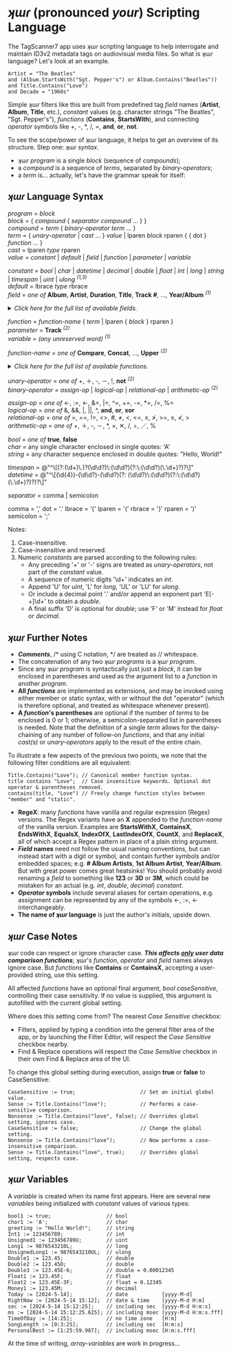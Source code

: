 ﻿# _ʞɯɾ_ (pronounced _your_) Scripting Language  
  
The TagScanner7 app uses _ʞɯɾ_ scripting language to help interrogate and maintain ID3v2 metadata tags on audiovisual media files. So what is _ʞɯɾ_ language? Let's look at an example.  
  
    Artist = "The Beatles"  
    and (Album.StartsWith("Sgt. Pepper's") or Album.Contains("Beatles"))  
    and Title.Contains("Love")  
    and Decade = "1960s"  
  
Simple _ʞɯɾ_ filters like this are built from predefined tag _field_ names (**Artist**, **Album**, **Title**, etc.), _constant_ values (e.g. character strings "The Beatles", "Sgt. Pepper's"), _functions_ (**Contains**, **StartsWith**), and connecting _operator_ symbols like +, -, *, /, =, **and**, **or**, **not**.  
  
To see the scope/power of _ʞɯɾ_ language, it helps to get an overview of its structure. Step one: _ʞɯɾ_ _syntax_.  
  
- _ʞɯɾ_ _program_ is a single _block_ (sequence of _compounds_);  
- a _compound_ is a sequence of _terms_, separated by _binary-operators_;  
- a _term_ is... actually, let's have the grammar speak for itself:  
  
## _ʞɯɾ_ Language Syntax  
  
_program_ = _block_  
_block_ = \{ _compound_ \{ _separator_ _compound_ ... \} \}  
_compound_ = _term_ \{ _binary-operator_ _term_ ... \}  
_term_ = \{ _unary-operator_ | _cast_ ... \} _value_ | lparen _block_ rparen \{ \{ dot \} _function_ ... \}  
_cast_ = lparen _type_ rparen  
_value_ = _constant_ | _default_ | _field_ | _function_ | _parameter_ | _variable_  
  
_constant_ = _bool_ | _char_ | _datetime_ | _decimal_ | _double_ | _float_ | _int_ | _long_ | _string_ | _timespan_ | _uint_ | _ulong_ <sup>_(1,3)_</sup>  
_default_ = lbrace _type_ rbrace  
_field_ = _one of_ **Album**, **Artist**, **Duration**, **Title**, **Track #**, ..., **Year/Album** <sup>_(1)_</sup>  

<details><summary><i>Click here for the full list of available fields.</i></summary>  
<b>Album</b><br>
<b>Album Artist</b><br>
<b>Album Artists</b><br>
<b># Album Artists</b><br>
<b>Album Artists (sorted)</b><br>
<b># Album Artists (sorted)</b><br>
<b>Album Gain</b><br>
<b>Album Peak</b><br>
<b>Album (sort by)</b><br>
<b>Amazon ID</b><br>
<b>Artist</b><br>
<b>Artists</b><br>
<b># Artists</b><br>
<b>Artists (joined)</b><br>
<b>Audio Bit Rate</b><br>
<b># Audio Channels</b><br>
<b>Audio Sample Rate</b><br>
<b>BPM</b><br>
<b>Bits Per Sample</b><br>
<b>Century</b><br>
<b>Classical?</b><br>
<b>Codecs</b><br>
<b>Comments</b><br>
<b>Composer</b><br>
<b>Composers</b><br>
<b># Composers</b><br>
<b>Composers (sorted)</b><br>
<b># Composers (sorted)</b><br>
<b>Conductor</b><br>
<b>Copyright</b><br>
<b>Decade</b><br>
<b>Disc #</b><br>
<b>Disc # of #</b><br>
<b>Disc & Track #</b><br>
<b># Discs</b><br>
<b>Duration</b><br>
<b>Empty?</b><br>
<b>File Attributes</b><br>
<b>File Created</b><br>
<b>File Created (UTC)</b><br>
<b>File Extension</b><br>
<b>File Accessed</b><br>
<b>File Accessed (UTC)</b><br>
<b>File Modified</b><br>
<b>File Modified (UTC)</b><br>
<b>File Name</b><br>
<b>File Name (no ext)</b><br>
<b>File Path</b><br>
<b>File Size</b><br>
<b>File Status</b><br>
<b>First Album Artist</b><br>
<b>First Album Artist (sorted)</b><br>
<b>First Artist</b><br>
<b>First Composer</b><br>
<b>First Composer (sorted)</b><br>
<b>First Genre</b><br>
<b>First Performer</b><br>
<b>First Performer (sorted)</b><br>
<b>Genre</b><br>
<b>Genres</b><br>
<b># Genres</b><br>
<b>Grouping</b><br>
<b>Image Altitude</b><br>
<b>Image Creator</b><br>
<b>Image Date/Time</b><br>
<b>Image Exposure Time</b><br>
<b>Image 'F' Number</b><br>
<b>Image Focal Length</b><br>
<b>Image Focal Length (35mm)</b><br>
<b>Image ISO Speed</b><br>
<b>Image Keywords</b><br>
<b>Image Latitude</b><br>
<b>Image Longitude</b><br>
<b>Image Make</b><br>
<b>Image Model</b><br>
<b>Image Orientation</b><br>
<b>Image Rating</b><br>
<b>Image Software</b><br>
<b>Invariant End Position</b><br>
<b>Invariant Start Position</b><br>
<b>Lyrics</b><br>
<b>Media Description</b><br>
<b>Media Types</b><br>
<b>Millennium</b><br>
<b>Mime Type</b><br>
<b>MusicBrainz Artist ID</b><br>
<b>MusicBrainz Disc ID</b><br>
<b>MusicBrainz Release Artist ID</b><br>
<b>MusicBrainz Release Country</b><br>
<b>MusicBrainz Release ID</b><br>
<b>MusicBrainz Release Status</b><br>
<b>MusicBrainz Release Type</b><br>
<b>MusicBrainz Track ID</b><br>
<b>MusicIP PUID</b><br>
<b>Performers</b><br>
<b># Performers</b><br>
<b>Performers (joined, sorted)</b><br>
<b>Performers (sorted)</b><br>
<b># Performers (sorted)</b><br>
<b>Photo Height</b><br>
<b>Photo Quality</b><br>
<b>Photo Width</b><br>
<b>Pictures</b><br>
<b># Pictures</b><br>
<b>Possibly Corrupt?</b><br>
<b>Tag Types</b><br>
<b>Tag Types on Disk</b><br>
<b>Title</b><br>
<b>Title (sort by)</b><br>
<b># Tracks</b><br>
<b>Track Gain</b><br>
<b>Track #</b><br>
<b>Track # of #</b><br>
<b>Track Peak</b><br>
<b>Video Height</b><br>
<b>Video Width</b><br>
<b>Year</b><br>
<b>Year/Album</b><br>
</details>  

_function_ = _function-name_ \{ _term_ | lparen \{ _block_ \} rparen \}  
_parameter_ = **Track** <sup>_(2)_</sup>  
_variable_ = _(any unreserved word)_ <sup>_(1)_</sup>  
  
_function-name_ = _one of_ **Compare**, **Concat**, ..., **Upper** <sup>_(2)_</sup>  

<details><summary><i>Click here for the full list of available functions.</i></summary>  
<b>Compare</b><br>
<b>Concat</b><br>
<b>Contains</b><br>
<b>ContainsX</b><br>
<b>Count</b><br>
<b>CountX</b><br>
<b>Empty</b><br>
<b>EndsWith</b><br>
<b>EndsWithX</b><br>
<b>Equals</b><br>
<b>EqualsX</b><br>
<b>Format</b><br>
<b>If</b><br>
<b>IndexOf</b><br>
<b>IndexOfX</b><br>
<b>Insert</b><br>
<b>Join</b><br>
<b>LastIndexOf</b><br>
<b>LastIndexOfX</b><br>
<b>Length</b><br>
<b>Lower</b><br>
<b>Max</b><br>
<b>Min</b><br>
<b>Pow</b><br>
<b>Remove</b><br>
<b>Replace</b><br>
<b>ReplaceX</b><br>
<b>Round</b><br>
<b>Sign</b><br>
<b>StartsWith</b><br>
<b>StartsWithX</b><br>
<b>Substring</b><br>
<b>ToString</b><br>
<b>Trim</b><br>
<b>Truncate</b><br>
<b>Upper</b><br>
</details>

_unary-operator_ = _one of_ +, ＋, -, －, !, **not** <sup>_(2)_</sup>  
_binary-operator_ = _assign-op_ | _logical-op_ | _relational-op_ | _arithmetic-op_ <sup>_(2)_</sup>  
  
_assign-op_ = _one of_ \<-, :=, ←, &=, |=, \^=, +=, -=, \*=, /=, %=  
_logical-op_ = _one of_ &, &&, |, ||, ^, **and**, **or**, **xor**  
_relational-op_ = _one of_ =, ==, !=, <>, #, ≠, <, \<=, ≤, ≯, >=, ≥, ≮, >  
_arithmetic-op_ = _one of_ +, ＋, -, －, *, ×, ✕, /, ÷, ／, %  
  
_bool_ = _one of_ **true**, **false**  
_char_ = any single character enclosed in single quotes: 'A'  
_string_ = any character sequence enclosed in double quotes: "Hello, World!"  
  
_timespan_ = @"\^\\[(?:(\d+)\\.)?(\d\d?)\\:(\d\d?)(?:\\:(\d\d?)(\\.\d+)?)?\\]"  
_datetime_ = @"\^\\[(\d{4})-(\d\d?)\-(\d\d?)(?: (\d\d?)\\:(\d\d?)(?:\\:(\d\d?)(\\.\d+)?)?)?\\]"  
  
_separator_ = comma | semicolon  

comma = ','
dot = '.'
lbrace = '{'
lparen = '('
rbrace = '}'
rparen = ')'  
semicolon = ';'
  
Notes:  
1. Case-insensitive.  
2. Case-insensitive and reserved.  
3. Numeric _constants_ are parsed according to the following rules:  
   - Any preceding '+' or '-' signs are treated as _unary-operators_, not part of the _constant_ value.  
   - A sequence of numeric digits '\d+' indicates an _int_.  
   - Append 'U' for _uint_, 'L' for _long_, 'UL' or 'LU' for _ulong_.  
   - Or include a decimal point '.' and/or append an exponent part 'E[-+]\d+' to obtain a _double_.  
   - A final suffix 'D' is optional for _double_; use 'F' or 'M' instead for _float_ or _decimal_.  
  
## _ʞɯɾ_ Further Notes  
  
- ***Comments***, /* using C notation, */ are treated as // whitespace.  
- The concatenation of any two _ʞɯɾ_ _programs_ is a _ʞɯɾ_ _program_.  
- Since any _ʞɯɾ_ _program_ is syntactically just just a _block_, it can be enclosed in parentheses and used as the argument list to a _function_ in another _program_.  
- **All *functions*** are implemented as extensions, and may be invoked using either member or static syntax, with or without the dot "operator" (which is therefore optional, and treated as whitespace whenever present).  
- **A *function*'s parentheses** are optional if the number of _terms_ to be enclosed is 0 or 1; otherwise, a semicolon-separated list in parentheses is needed. Note that the definition of a single _term_ allows for the daisy-chaining of any number of follow-on _functions_, and that any initial _cast(s)_ or _unary-operators_ apply to the result of the entire chain.
  
To illustrate a few aspects of the previous two points, we note that the following filter conditions are all equivalent:  
  
    Title.Contains("Love"); // Canonical member function syntax.
    title contains "Love";  // Case insensitive keywords. Optional dot operator & parentheses removed.
    contains(title, "Love") // Freely change function styles between "member" and "static".
  
- **RegeX**: many _functions_ have vanilla and regular expression (Regex) versions. The Regex variants have an **X** appended to the _function-name_ of the vanilla version. Examples are **StartsWithX**, **ContainsX**, **EndsWithX**, **EqualsX**, **IndexOfX**, **LastIndexOfX**, **CountX**, and **ReplaceX**, all of which accept a Regex pattern in place of a plain string argument.  
- ***Field* names** need not follow the usual naming conventions, but can instead start with a digit or symbol, and contain further symbols and/or embedded spaces; e.g. **\#&nbsp;Album&nbsp;Artists**, **1st&nbsp;Album&nbsp;Artist**, **Year/Album**. But with great power comes great heatsinks! You should probably avoid renaming a _field_ to something like **123** or **3D** or **3M**, which could be mistaken for an actual (e.g. _int_, _double_, _decimal_) _constant_.  
- ***Operator* symbols** include several aliases for certain operations, e.g. assignment can be represented by any of the symbols \<-, :=, ← interchangeably.  
- **The name of _ʞɯɾ_ language** is just the author's initials, upside down.  
  
## _ʞɯɾ_ Case Notes  
  
_ʞɯɾ_ code can respect or ignore character case. ***This affects <u>only</u> user data comparison functions***; _ʞɯɾ_'s _function_, _operator_ and _field_ names always ignore case.  But _functions_ like **Contains** or **ContainsX**, accepting a user-provided string, use this setting.  
  
All affected _functions_ have an optional final argument, _bool caseSensitive_, controlling their case sensitivity. If no value is supplied, this argument is autofilled with the current global setting.  
  
Where does this setting come from? The nearest _Case Sensitive_ checkbox:  
  
- Filters, applied by typing a condition into the general filter area of the app, or by launching the Filter Editor, will respect the _Case Sensitive_ checkbox nearby.  
- Find & Replace operations will respect the _Case Sensitive_ checkbox in their own Find & Replace area of the UI.  
  
To change this global setting during execution, assign **true** or **false** to CaseSensitive:  
  
    CaseSensitive := true;                     // Set an initial global value.
    Sense := Title.Contains("love");           // Performs a case-sensitive comparison.
    Nonsense := Title.Contains("love", false); // Overrides global setting, ignores case.
    CaseSensitive := false;                    // Change the global setting.
    Nonsense := Title.Contains("love");        // Now performs a case-insensitive comparison.
    Sense := Title.Contains("love", true);     // Overrides global setting, respects case.

## _ʞɯɾ_ Variables  
  
A _variable_ is created when its name first appears. Here are several new _variables_ being initialized with _constant_ values of various types:  
  
    bool1 := true;                  // bool  
    char1 := 'A';                   // char  
    greeting := "Hello World!";     // string  
    Int1 := 123456789;              // int  
    Unsigned1 := 123456789U;        // uint  
    Long1 := 9876543210L;           // long  
    UnsignedLong1 := 9876543210UL;  // ulong  
    Double1 := 123.45;              // double  
    Double2 := 123.45D;             // double  
    Double3 := 123.45E-6;           // double = 0.00012345  
    Float1 := 123.45F;              // float  
    Float2 := 123.45E-3F;           // float = 0.12345  
    Money1 := 123.45M;              // decimal  
    Today := [2024-5-14];           // date           [yyyy-M-d]  
    RightNow := [2024-5-14 15:12];  // date & time    [yyyy-M-d H:m]  
    sec := [2024-5-14 15:12:25];    // including sec  [yyyy-M-d H:m:s]  
    ms := [2024-5-14 15:12:25.625]; // including msec [yyyy-M-d H:m:s.fff]  
    TimeOfDay := [14:25];           // no time zone   [H:m]  
    SongLength := [0:3:25];         // including sec  [H:m:s]  
    PersonalBest := [1:25:59.987];  // including msec [H:m:s.fff]  

At the time of writing, _array-variables_ are work in progress...
